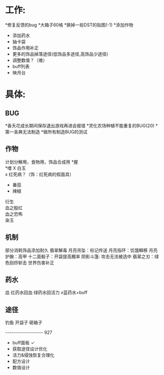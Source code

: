 # 工作:
*修复反馈的bug
*大箱子60格
*换掉一些DST的贴图(-1)
*添加作物
* 添加药水
* 抽卡袋
* 饰品作用补正
* 更多的饰品掉落途径(低饰品多途径,高饰品少途径)
* 调整数值？（难）
* buff列表
* 映月台

# 具体:
## BUG
*香夭花成长期间保存退出游戏再进会报错
*灵化农场种植不能重复的BUG(20)
*第一圣典无法制造
*做所有制造BUG的测试

## 作物
计划分解用，食物用，饰品合成用
*腥  
*嗜 
X 白玉  
x 红死病？（饰：红死病的假面具）  
* 番茄
* 辣椒

衍生  
血之殷红  
血之恐怖    
染玉 

## 机制
部分消耗饰品添加耐久
翡翠解毒
月亮吊坠：标记传送 
月亮指环：饥饿瞬移
月亮护腕：高甲
十二面骰子：开袋提高概率
阴影斗篷: 攻击无法被选中
翡翠之刃：绿色刮痧斩击
世界伤害补正

## 药水
皿
红药水回血
绿药水回活力
x蓝药水+buff

## 途径
钓鱼
开袋子
砸箱子

------------------- 927
* buff面板 ✓  
* 获取途径设计优化 
* 活力&侵蚀恢复合理化
* 配方设计 
* 数值设计






